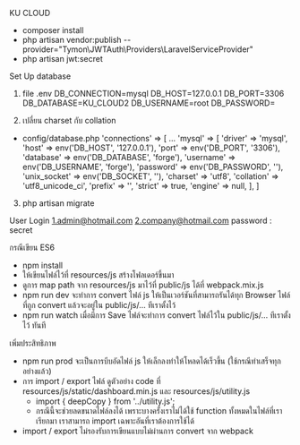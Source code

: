 KU CLOUD
- composer install
- php artisan vendor:publish --provider="Tymon\JWTAuth\Providers\LaravelServiceProvider"
- php artisan jwt:secret

Set Up database
1. file .env
DB_CONNECTION=mysql
DB_HOST=127.0.0.1
DB_PORT=3306
DB_DATABASE=KU_CLOUD2
DB_USERNAME=root
DB_PASSWORD=

2. เปลี่ยน charset กับ collation
- config/database.php
     'connections' => [
         ...
         'mysql' => [
                'driver' => 'mysql',
                'host' => env('DB_HOST', '127.0.0.1'),
                'port' => env('DB_PORT', '3306'),
                'database' => env('DB_DATABASE', 'forge'),
                'username' => env('DB_USERNAME', 'forge'),
                'password' => env('DB_PASSWORD', ''),
                'unix_socket' => env('DB_SOCKET', ''),
                'charset' => 'utf8',
                'collation' => 'utf8_unicode_ci',
                'prefix' => '',
                'strict' => true,
                'engine' => null,
            ],
     ]
3. php artisan migrate

User Login
1.admin@hotmail.com
2.company@hotmail.com
password : secret

กรณีเขียน ES6
- npm install
- ให้เขียนไฟล์ไว้ที่ resources/js สร้างโฟลเดอร์ขึ้นมา
- ดูการ map path จาก resources/js มาไว้ที่ public/js ได้ที่ webpack.mix.js
- npm run dev จะทำการ convert ไฟล์ js ให้เป็นเวอร์ชันที่สามารถรันได้ทุก Browser ไฟล์ที่ถูก convert แล้วจะอยู่ใน public/js/... ทีเราตั้งไว้
- npm run watch เมื่อมีการ Save ไฟล์จะทำการ convert ไฟล์ไว้ใน public/js/... ทีเราตั้งไว้ ทันที

เพิ่มประสิทธิภาพ 
- npm run prod จะเป็นการบีบอัดไฟล์ js ให้เล็กลงทำให้โหลดได้เร็วขึ้น (ใช้กรณีทำเสร็จทุกอย่างแล้ว)
- การ import / export ไฟล์ ดูตัวอย่าง code ที่ resources/js/static/dashboard.min.js และ resources/js/utility.js
    - import { deepCopy } from '../utility.js';
    - กรณีนี้จะช่วยลดขนาดไฟล์ลงได้ เพราะบางครั้งเราไม่ได้ใช้ function ทั้งหมดในไฟล์ที่เราเรียกมา เราสามารถ import เฉพาะอันที่เราต้องการใช้ได้
- import / export ไม่รองรับการเขียนแบบไม่ผ่านการ convert จาก webpack